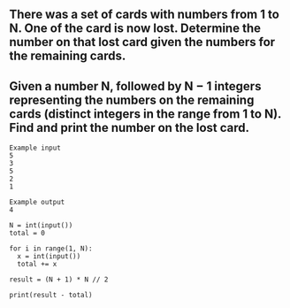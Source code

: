## There was a set of cards with numbers from 1 to N. One of the card is now lost. Determine the number on that lost card given the numbers for the remaining cards.
## Given a number N, followed by N − 1 integers representing the numbers on the remaining cards (distinct integers in the range from 1 to N). Find and print the number on the lost card.

```
Example input
5
3
5
2
1

Example output
4
```

```
N = int(input())
total = 0

for i in range(1, N):
  x = int(input())
  total += x

result = (N + 1) * N // 2

print(result - total)
```
